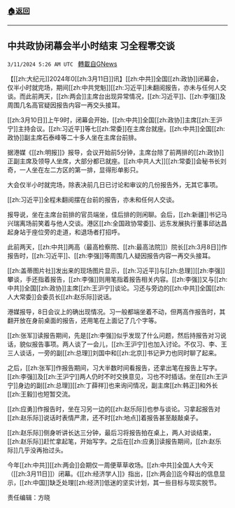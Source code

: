 ###  [:house:返回](README.md)
---


## 中共政协闭幕会半小时结束 习全程零交谈
`3/11/2024 5:26 AM UTC ` [轉載自GNews](https://gnews.org/articles/2383271)

【[[zh:大纪元]]2024年0[[zh:3月11日]]讯】[[zh:中共]]全国[[zh:政协]]闭幕会，仅半小时就完场，期间[[zh:中共党魁]][[zh:习近平]]未翻阅报告，亦未与任何人交谈。而此前两天，[[zh:两会]]主席台出现异常情况，[[zh:习近平]]、[[zh:李强]]及周围几名高官疑因报告内容一再交头接耳。

[[zh:3月10日]]上午9时，闭幕会开始，[[zh:中共]]全国[[zh:政协]]主席[[zh:王沪宁]]主持会议。[[zh:习近平]]等七[[zh:常委]]在主席台就座。[[zh:中共]]全国[[zh:政协]]副主席石泰峰等二十多人坐在主席台前排。

据港媒《[[zh:明报]]》报导，会议开始前5分钟，主席台除了前两排的[[zh:政协]]正副主席及领导人坐席，大部分都已就座。[[zh:中共人大]][[zh:常委]]会秘书长刘奇，一人坐在左二方区的第一排，显得形单影只。

大会仅半小时就完场，除表决前几日已讨论和审议的几份报告外，无其它事项。

[[zh:习近平]]全程未翻阅摆在台前的报告，亦未和任何人交谈。

报导说，坐在主席台前排的官员端坐，佳后排的则闲聊。会后，[[zh:新疆]]书记马兴瑞离场前笑着与他人交谈。港区[[zh:全国政协常委]]、远东发展执行董事邱达昌起身站于座位旁的走道，和退场者打招呼。

此前两天，[[zh:中共]]两高（最高检察院、[[zh:最高法院]]）院长[[zh:3月8日]]作报告时，[[zh:习近平]]、[[zh:李强]]等周围几人疑因报告内容一再交头接耳。

[[zh:盖蒂图片社]]发出来的现场图片显示，[[zh:习近平]]与[[zh:总理]][[zh:李强]]攀谈，手还指着报告，[[zh:李强]]则用笔指着报告相关内容。[[zh:李强]]又与[[zh:中共]]全国[[zh:政协]]主席[[zh:王沪宁]]谈论。习还与旁边的[[zh:中共]]全国[[zh:人大常委]]会委员长[[zh:赵乐际]]说话。

港媒报导，8日会议上的确出现情况。习一般都端坐着不动，但两高作报告时，其翻开放在身前桌面的报告，还用笔在上面记了几个字等。

[[zh:张军]]读报告期间，先是[[zh:李强]]似乎发现了什么问题，然后持报告对习说话，貌似报告事项。两人谈了一会儿，[[zh:王沪宁]]也加入讨论。不仅习、李、王三人谈话，一旁的副[[zh:总理]]刘国中和[[zh:北京]]书记尹力也同时聊了起来。

之后，[[zh:张军]]作报告期间，习大半数时间看报告，还拿出笔在报告上写字。[[zh:李强]]及[[zh:王沪宁]]两人仍时不时交换意见，习也不时插话。坐在[[zh:王沪宁]]身边的副[[zh:总理]][[zh:丁薛祥]]也来询问情况，副主席[[zh:韩正]]和外长[[zh:王毅]]也短暂交流。

[[zh:应勇]]作报告时，坐在习另一边的[[zh:赵乐际]]也参与谈论。习拿起报告对[[zh:赵乐际]]说话时表情严肃，还不时[[zh:地点]]着报告甚至敲敲桌子。

[[zh:赵乐际]]侧身听讲长达三分钟，最后习将报告拍在桌上，两人对谈结束，[[zh:赵乐际]]赶忙拿起笔，开始写字。之后在[[zh:应勇]]读报告期间，[[zh:赵乐际]]几乎没再抬过头。

今年[[zh:中共]][[zh:两会]]会期仅一周便草草收场。[[zh:中共]]全国人大今天（[[zh:3月11日]]）闭幕。《[[zh:经济学人]]》指出，[[zh:两会]]迄今释出的信息显示，[[zh:中国]]缺乏处理[[zh:经济]]低迷的坚实计划，其一些目标与现实脱节。

责任编辑：方晓
